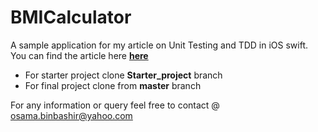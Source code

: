 # BMICalculator
A sample application for my article on Unit Testing and TDD in iOS swift. You can find the article here [**here**](https://medium.com/@osamabinbashir/unit-testing-and-tdd-in-ios-swift-pt1-bef97a724106)
- For starter project clone **Starter_project** branch
- For final project clone from **master** branch

For any information or query feel free to contact @ osama.binbashir@yahoo.com
